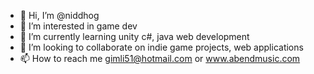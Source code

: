 - 👋 Hi, I’m @niddhog
- 👀 I’m interested in game dev
- 🌱 I’m currently learning unity c#, java web development
- 💞️ I’m looking to collaborate on indie game projects, web applications
- 📫 How to reach me gimli51@hotmail.com or www.abendmusic.com

<!---
niddhog/niddhog is a ✨ special ✨ repository because its `README.md` (this file) appears on your GitHub profile.
You can click the Preview link to take a look at your changes.
--->
